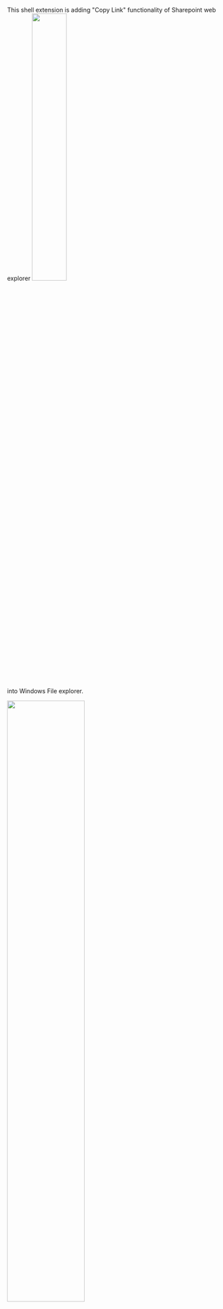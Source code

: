 This shell extension is adding "Copy Link" functionality of Sharepoint web explorer 
<img src="https://user-images.githubusercontent.com/56280244/67110705-a0391600-f1d3-11e9-8e4c-25df4b0889d7.JPG" width="40%"></img> 

into Windows File explorer.

<img src="https://user-images.githubusercontent.com/56280244/67110242-8e0aa800-f1d2-11e9-8ebd-2d89f9964b3f.jpg" width="60%"></img> 

Works on files and folders.

Menu options descriptions are:

- Copy Link - returns link to the document in DocID format (Document ID) or link to the folder in Path format (emulates behavior of web explorer)
- Copy Path - returns link to the document in Path format
- Open location in web browser - Opens the location in Sharepoint Web Explorer, using default browser.

Required nu get packages (install them with Install-Package):
SharpShell
SharpShellTools
ServerRegistrationManager
Sharepoint.Client
Sharepoint.Client.Runtime

Testing can be done using "ServerManager.exe" by installing and registering the server (x64) and trying it on objects on J, K or L mapped drives.

It assumes that J, K,and L are Sharepoint mapped network drives and menu is shown only on them. This can be changed (very simply) to any other mapped drives, and any other URLs. (i.e. I've put contoso.com).

Tested with Windows 10 and Sharepoint 2019. Should also works with Sharepoint 2016, because  version 15 of Sharepoint.Client.

Further info on making the installation can be found 

